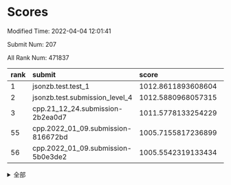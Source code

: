 # Scores

Modified Time: 2022-04-04 12:01:41

Submit Num: 207

All Rank Num: 471837

| rank |               submit               |       score        |       sigma        | pk_num |
| :--- | :--------------------------------- | :----------------- | :----------------- | :----- |
| 1    | jsonzb.test.test_1                 | 1012.8611893608604 | 0.8106697793132733 | 9120   |
| 2    | jsonzb.test.submission_level_4     | 1012.5880968057315 | 0.7837449260048388 | 9119   |
| 3    | cpp.21_12_24.submission-2b2ea0d7   | 1011.5778133254229 | 0.8060234444411786 | 9120   |
| 55   | cpp.2022_01_09.submission-816672bd | 1005.7155817236899 | 0.7136244035424046 | 9117   |
| 56   | cpp.2022_01_09.submission-5b0e3de2 | 1005.5542319133434 | 0.7094380331165006 | 9117   |


<details>
<summary>全部</summary>

| rank |                 submit                 |       score        |       sigma        | pk_num |
| :--- | :------------------------------------- | :----------------- | :----------------- | :----- |
| 1    | jsonzb.test.test_1                     | 1012.8611893608604 | 0.8106697793132733 | 9120   |
| 2    | jsonzb.test.submission_level_4         | 1012.5880968057315 | 0.7837449260048388 | 9119   |
| 3    | cpp.21_12_24.submission-2b2ea0d7       | 1011.5778133254229 | 0.8060234444411786 | 9120   |
| 4    | gobigger.level_3.submission_level_3_21 | 1011.3847560907078 | 0.7427057944151381 | 9120   |
| 5    | gobigger.level_3.submission_level_3_7  | 1011.3253022964082 | 0.7714785854174713 | 9115   |
| 6    | gobigger.level_3.submission_level_3_1  | 1011.1676209297302 | 0.7933819171446618 | 9122   |
| 7    | gobigger.level_3.submission_level_3_45 | 1011.1256237731902 | 0.7600352845568459 | 9116   |
| 8    | gobigger.level_3.submission_level_3_43 | 1011.0659495954444 | 0.7786884943835215 | 9115   |
| 9    | gobigger.level_3.submission_level_3_5  | 1010.9024235355237 | 0.7859721902112686 | 9115   |
| 10   | gobigger.level_3.submission_level_3_26 | 1010.829867914727  | 0.7837934112545074 | 9116   |
| 11   | gobigger.level_3.submission_level_3_25 | 1010.8194367638573 | 0.7839168005343434 | 9115   |
| 12   | gobigger.level_3.submission_level_3_31 | 1010.6021544386659 | 0.76374016293798   | 9117   |
| 13   | gobigger.level_3.submission_level_3_13 | 1010.4332341093325 | 0.770577056189238  | 9117   |
| 14   | gobigger.level_3.submission_level_3_42 | 1010.3270481498427 | 0.7581591122298309 | 9123   |
| 15   | gobigger.level_3.submission_level_3_23 | 1010.3230090453627 | 0.7643957881556142 | 9118   |
| 16   | gobigger.level_3.submission_level_3_0  | 1010.2374811846141 | 0.7580112867293873 | 9116   |
| 17   | gobigger.level_3.submission_level_3_2  | 1010.2054319347167 | 0.7760662828451826 | 9123   |
| 18   | gobigger.level_3.submission_level_3_48 | 1010.1858043222193 | 0.7458869434104902 | 9121   |
| 19   | gobigger.level_3.submission_level_3_18 | 1010.1653373826342 | 0.7642027676334296 | 9114   |
| 20   | gobigger.level_3.submission_level_3_39 | 1010.1279606326259 | 0.7495597573045382 | 9119   |
| 21   | gobigger.level_3.submission_level_3_49 | 1010.04947600892   | 0.7501621482118662 | 9120   |
| 22   | gobigger.level_3.submission_level_3_12 | 1010.0203487624912 | 0.75083984360296   | 9123   |
| 23   | gobigger.level_3.submission_level_3_47 | 1009.9836953680698 | 0.749722224905841  | 9121   |
| 24   | gobigger.level_3.submission_level_3_35 | 1009.9796345289724 | 0.7345680156285814 | 9123   |
| 25   | gobigger.level_3.submission_level_3_36 | 1009.9301712422991 | 0.7541891895181603 | 9120   |
| 26   | gobigger.level_3.submission_level_3_33 | 1009.9198014427275 | 0.74440047111319   | 9122   |
| 27   | gobigger.level_3.submission_level_3_30 | 1009.893299140537  | 0.763341141825121  | 9122   |
| 28   | gobigger.level_3.submission_level_3_6  | 1009.8213644414359 | 0.7520652956757642 | 9117   |
| 29   | gobigger.level_3.submission_level_3_40 | 1009.7865113611226 | 0.7372943429962923 | 9119   |
| 30   | gobigger.level_3.submission_level_3_4  | 1009.7549592643124 | 0.7372008541459063 | 9116   |
| 31   | gobigger.level_3.submission_level_3_15 | 1009.7493154590484 | 0.7616858737568718 | 9113   |
| 32   | gobigger.level_3.submission_level_3_17 | 1009.725653612924  | 0.7382641033854906 | 9114   |
| 33   | gobigger.level_3.submission_level_3_32 | 1009.7229735757256 | 0.7756210636835033 | 9122   |
| 34   | gobigger.level_3.submission_level_3_24 | 1009.6626568307805 | 0.767047908739024  | 9119   |
| 35   | gobigger.level_3.submission_level_3_11 | 1009.6606990754163 | 0.776786010560534  | 9118   |
| 36   | gobigger.level_3.submission_level_3_22 | 1009.6535211248356 | 0.7735812457653641 | 9114   |
| 37   | gobigger.level_3.submission_level_3_44 | 1009.6510426271668 | 0.7603681225335744 | 9114   |
| 38   | gobigger.level_3.submission_level_3_38 | 1009.553216578364  | 0.7458383327708203 | 9119   |
| 39   | gobigger.level_3.submission_level_3_16 | 1009.5351444105983 | 0.7436429990096876 | 9122   |
| 40   | gobigger.level_3.submission_level_3_14 | 1009.4965968548521 | 0.7496786581952088 | 9116   |
| 41   | gobigger.level_3.submission_level_3_28 | 1009.4448655387763 | 0.7429367177117324 | 9119   |
| 42   | gobigger.level_3.submission_level_3_3  | 1009.2981469020336 | 0.7511317803394921 | 9122   |
| 43   | gobigger.level_3.submission_level_3_9  | 1009.2891263808569 | 0.7584366382778382 | 9120   |
| 44   | gobigger.level_3.submission_level_3_41 | 1009.282114911332  | 0.73317035991748   | 9117   |
| 45   | gobigger.level_3.submission_level_3_27 | 1009.2107873395113 | 0.7321648862677675 | 9110   |
| 46   | gobigger.level_3.submission_level_3_29 | 1009.1722358774824 | 0.7398632707667164 | 9113   |
| 47   | gobigger.level_3.submission_level_3_37 | 1009.0807418364524 | 0.73576773551732   | 9121   |
| 48   | gobigger.level_3.submission_level_3_20 | 1009.0517980969662 | 0.7420678593893567 | 9119   |
| 49   | gobigger.level_3.submission_level_3_10 | 1008.9132988186872 | 0.7398817335029398 | 9119   |
| 50   | gobigger.level_3.submission_level_3_8  | 1008.845410675828  | 0.7530445798841723 | 9119   |
| 51   | gobigger.level_3.submission_level_3_19 | 1008.8063684816522 | 0.7660511669001419 | 9120   |
| 52   | gobigger.level_3.submission_level_3_46 | 1008.6766364614891 | 0.7509898471941955 | 9115   |
| 53   | gobigger.level_3.submission_level_3_34 | 1008.1840926391475 | 0.7309095486856334 | 9120   |
| 54   | gobigger.level_1.submission_level_1_11 | 1005.8246095504275 | 0.7422514418849787 | 9121   |
| 55   | cpp.2022_01_09.submission-816672bd     | 1005.7155817236899 | 0.7136244035424046 | 9117   |
| 56   | cpp.2022_01_09.submission-5b0e3de2     | 1005.5542319133434 | 0.7094380331165006 | 9117   |
| 57   | gobigger.level_1.submission_level_1_46 | 1005.3144057094472 | 0.71479845645236   | 9123   |
| 58   | gobigger.level_1.submission_level_1_42 | 1005.0038511689594 | 0.7263526450254959 | 9116   |
| 59   | gobigger.level_1.submission_level_1_35 | 1004.832277899942  | 0.7233859125603477 | 9120   |
| 60   | gobigger.level_1.submission_level_1_34 | 1004.7493679361982 | 0.7197594734183831 | 9119   |
| 61   | gobigger.level_1.submission_level_1_31 | 1004.5771534795726 | 0.7163182081530848 | 9117   |
| 62   | gobigger.level_1.submission_level_1_48 | 1004.1924181095868 | 0.7178874491151656 | 9121   |
| 63   | gobigger.level_1.submission_level_1_26 | 1004.1552041060172 | 0.7189081546106089 | 9121   |
| 64   | gobigger.level_1.submission_level_1_4  | 1004.1252414828684 | 0.713323060475656  | 9118   |
| 65   | gobigger.level_1.submission_level_1_24 | 1004.0615707113486 | 0.713827945384095  | 9114   |
| 66   | gobigger.level_1.submission_level_1_2  | 1004.0615464373219 | 0.7177244997424737 | 9117   |
| 67   | gobigger.level_1.submission_level_1_39 | 1003.9304896838825 | 0.7093270440656008 | 9120   |
| 68   | gobigger.level_1.submission_level_1_15 | 1003.8650196431668 | 0.7104225752029096 | 9120   |
| 69   | gobigger.level_1.submission_level_1_22 | 1003.8152105108711 | 0.7250069728347259 | 9117   |
| 70   | gobigger.level_1.submission_level_1_13 | 1003.7487486916175 | 0.7217614248446237 | 9115   |
| 71   | gobigger.level_1.submission_level_1_32 | 1003.5938986002138 | 0.7046114888882676 | 9115   |
| 72   | gobigger.level_1.submission_level_1_9  | 1003.5761103534882 | 0.7106349733790218 | 9115   |
| 73   | gobigger.level_1.submission_level_1_17 | 1003.5435177431964 | 0.7231835289844295 | 9116   |
| 74   | gobigger.level_1.submission_level_1_43 | 1003.5422483836064 | 0.7234530367254698 | 9116   |
| 75   | gobigger.level_1.submission_level_1_30 | 1003.479816568321  | 0.7191384613650496 | 9117   |
| 76   | gobigger.level_1.submission_level_1_33 | 1003.436518928098  | 0.7086868708768141 | 9120   |
| 77   | gobigger.level_1.submission_level_1_36 | 1003.435533385338  | 0.7199454972107983 | 9116   |
| 78   | gobigger.level_1.submission_level_1_3  | 1003.4304286454042 | 0.7160722651330415 | 9114   |
| 79   | gobigger.level_1.submission_level_1_19 | 1003.3533421611588 | 0.7320031631937477 | 9121   |
| 80   | gobigger.level_1.submission_level_1_29 | 1003.2984174920455 | 0.7060528832292384 | 9114   |
| 81   | gobigger.level_1.submission_level_1_5  | 1003.226814684739  | 0.7187200825784297 | 9118   |
| 82   | gobigger.level_1.submission_level_1_10 | 1003.2144890964204 | 0.7142250700140415 | 9112   |
| 83   | gobigger.level_1.submission_level_1_45 | 1003.1539889478971 | 0.7087530029126664 | 9120   |
| 84   | gobigger.level_1.submission_level_1_27 | 1003.1278148619152 | 0.7202539761357148 | 9123   |
| 85   | gobigger.level_1.submission_level_1_12 | 1003.0793368086637 | 0.724377545885386  | 9115   |
| 86   | gobigger.level_1.submission_level_1_25 | 1003.0258538423197 | 0.70374521459312   | 9119   |
| 87   | gobigger.level_1.submission_level_1_20 | 1003.0009081339649 | 0.7276041271194731 | 9118   |
| 88   | gobigger.level_1.submission_level_1_49 | 1002.9726987124109 | 0.7169601537530592 | 9121   |
| 89   | gobigger.level_1.submission_level_1_44 | 1002.9698915814347 | 0.7130363369526082 | 9120   |
| 90   | gobigger.level_1.submission_level_1_21 | 1002.8972892940142 | 0.713264655188874  | 9114   |
| 91   | gobigger.level_1.submission_level_1_8  | 1002.8925713279007 | 0.7170318171146802 | 9118   |
| 92   | gobigger.level_1.submission_level_1_38 | 1002.8590323793518 | 0.7182175993924296 | 9121   |
| 93   | gobigger.level_1.submission_level_1_0  | 1002.8574228232912 | 0.7203859386214141 | 9119   |
| 94   | gobigger.level_1.submission_level_1_37 | 1002.8340350000293 | 0.7223857715986993 | 9119   |
| 95   | gobigger.level_1.submission_level_1_1  | 1002.6864668769869 | 0.7130023301064538 | 9117   |
| 96   | gobigger.level_1.submission_level_1_41 | 1002.6190047932395 | 0.7115866403971274 | 9113   |
| 97   | gobigger.level_1.submission_level_1_47 | 1002.5604208665916 | 0.7181184563871078 | 9115   |
| 98   | gobigger.level_1.submission_level_1_7  | 1002.4047713648604 | 0.7041809024978292 | 9119   |
| 99   | gobigger.level_1.submission_level_1_23 | 1002.3754991538683 | 0.717071886599742  | 9114   |
| 100  | gobigger.level_1.submission_level_1_18 | 1002.3453806533025 | 0.7197244704132215 | 9119   |
| 101  | gobigger.level_1.submission_level_1_16 | 1002.294445744987  | 0.7056365222496572 | 9116   |
| 102  | gobigger.level_1.submission_level_1_28 | 1002.20016319754   | 0.7114920285629857 | 9118   |
| 103  | gobigger.level_1.submission_level_1_14 | 1002.1898134732661 | 0.7075842607403647 | 9118   |
| 104  | gobigger.level_1.submission_level_1_40 | 1002.107581428135  | 0.7204464122612203 | 9118   |
| 105  | gobigger.level_1.submission_level_1_6  | 1001.9740746654765 | 0.7120821739455414 | 9110   |
| 106  | gobigger.random.submission_random_31   | 997.2687574742171  | 0.7008429631926184 | 9123   |
| 107  | gobigger.random.submission_random_5    | 997.2367705634367  | 0.7042805310314805 | 9114   |
| 108  | gobigger.random.submission_random_3    | 997.0655624137792  | 0.7145552097506752 | 9114   |
| 109  | gobigger.random.submission_random_34   | 997.0109313359911  | 0.7172549602449798 | 9117   |
| 110  | gobigger.random.submission_random_12   | 996.9025351434601  | 0.71213560968172   | 9120   |
| 111  | gobigger.random.submission_random_37   | 996.8435357198982  | 0.7113277106389023 | 9120   |
| 112  | gobigger.random.submission_random_1    | 996.8100458173042  | 0.7144677644629603 | 9110   |
| 113  | gobigger.random.submission_random_26   | 996.7107553906978  | 0.6938445943886198 | 9120   |
| 114  | gobigger.random.submission_random_8    | 996.6697360761522  | 0.7131053350477111 | 9116   |
| 115  | gobigger.random.submission_random_38   | 996.5963947026655  | 0.7077424388965116 | 9111   |
| 116  | gobigger.random.submission_random_0    | 996.569069160789   | 0.7160702309965996 | 9118   |
| 117  | gobigger.random.submission_random_39   | 996.5170990338107  | 0.7113631104203302 | 9120   |
| 118  | gobigger.random.submission_random_27   | 996.5013180279722  | 0.7127529676875123 | 9117   |
| 119  | gobigger.random.submission_random_49   | 996.4124884598755  | 0.7143649356352972 | 9121   |
| 120  | gobigger.random.submission_random_22   | 996.4018513172346  | 0.7177959564672313 | 9115   |
| 121  | gobigger.random.submission_random_16   | 996.3821394799533  | 0.7019027551634902 | 9114   |
| 122  | gobigger.random.submission_random_4    | 996.2895393509416  | 0.7153882689136338 | 9115   |
| 123  | gobigger.random.submission_random_25   | 996.2377474974408  | 0.7128980516025109 | 9113   |
| 124  | gobigger.random.submission_random_43   | 996.0763547927726  | 0.7357254889432601 | 9120   |
| 125  | gobigger.random.submission_random_30   | 996.0673867284737  | 0.704809320305014  | 9114   |
| 126  | gobigger.random.submission_random_45   | 996.0522305342035  | 0.7058334053205271 | 9119   |
| 127  | gobigger.random.submission_random_47   | 996.0025608173752  | 0.7093915062550079 | 9113   |
| 128  | gobigger.random.submission_random_21   | 996.0009923138017  | 0.7150366157657624 | 9121   |
| 129  | gobigger.random.submission_random_44   | 995.9887970828942  | 0.7091502734125442 | 9122   |
| 130  | gobigger.random.submission_random_19   | 995.9745907535622  | 0.7051969778740551 | 9117   |
| 131  | gobigger.random.submission_random_42   | 995.9697159441122  | 0.7124744681046552 | 9118   |
| 132  | gobigger.random.submission_random_7    | 995.9560828292409  | 0.7120516255121205 | 9121   |
| 133  | gobigger.random.submission_random_14   | 995.9539504547114  | 0.7045993251592162 | 9113   |
| 134  | gobigger.random.submission_random_23   | 995.8291003415994  | 0.7151698954365454 | 9112   |
| 135  | gobigger.random.submission_random_28   | 995.7909789052253  | 0.7147141414286756 | 9115   |
| 136  | gobigger.random.submission_random_11   | 995.7609976427036  | 0.7071887614705158 | 9118   |
| 137  | gobigger.random.submission_random_24   | 995.6669622420492  | 0.7084604895291019 | 9117   |
| 138  | gobigger.random.submission_random_17   | 995.6585845635234  | 0.7068026501044768 | 9118   |
| 139  | gobigger.random.submission_random_29   | 995.6539608179021  | 0.7109146225994911 | 9118   |
| 140  | gobigger.random.submission_random_35   | 995.6515158318178  | 0.7160739622641725 | 9117   |
| 141  | gobigger.random.submission_random_9    | 995.6323536581253  | 0.710287184470739  | 9114   |
| 142  | gobigger.random.submission_random_40   | 995.62344990307    | 0.7053002080419689 | 9113   |
| 143  | gobigger.random.submission_random_46   | 995.5826455853497  | 0.7181052604931947 | 9119   |
| 144  | gobigger.random.submission_random_36   | 995.5250676386432  | 0.715241082405857  | 9116   |
| 145  | gobigger.random.submission_random_33   | 995.4488312288445  | 0.7115500254776129 | 9112   |
| 146  | gobigger.random.submission_random_10   | 995.4419013931225  | 0.7046910999976019 | 9119   |
| 147  | gobigger.random.submission_random_13   | 995.3213769781204  | 0.7206444394961141 | 9118   |
| 148  | gobigger.random.submission_random_32   | 995.2943078287051  | 0.7144857346106664 | 9118   |
| 149  | gobigger.random.submission_random_2    | 995.2902512943298  | 0.7218611682728453 | 9118   |
| 150  | gobigger.random.submission_random_15   | 995.2742895757995  | 0.7179856439122395 | 9109   |
| 151  | gobigger.random.submission_random_20   | 995.2248074017335  | 0.7097596946163061 | 9114   |
| 152  | gobigger.random.submission_random_48   | 995.2221991114582  | 0.7218105821343136 | 9118   |
| 153  | gobigger.random.submission_random_18   | 995.1499835443673  | 0.7280539730863412 | 9125   |
| 154  | gobigger.random.submission_random_41   | 995.0086713841426  | 0.7327549284962331 | 9119   |
| 155  | gobigger.random.submission_random_6    | 994.6344858524945  | 0.7191422063069352 | 9117   |
| 156  | gobigger.level_2.submission_level_2_26 | 994.5324081364523  | 0.7276865669129075 | 9119   |
| 157  | gobigger.level_2.submission_level_2_5  | 994.2775741752114  | 0.7523760465910869 | 9119   |
| 158  | gobigger.level_2.submission_level_2_0  | 993.8618372987239  | 0.7285064930782468 | 9116   |
| 159  | gobigger.level_2.submission_level_2_42 | 993.8449497209841  | 0.7388741527570752 | 9122   |
| 160  | gobigger.level_2.submission_level_2_23 | 993.6914540690607  | 0.7368059952757637 | 9123   |
| 161  | gobigger.level_2.submission_level_2_20 | 993.6699563215416  | 0.7371826077279654 | 9119   |
| 162  | gobigger.level_2.submission_level_2_32 | 993.5743516166248  | 0.7293703587248916 | 9115   |
| 163  | gobigger.level_2.submission_level_2_37 | 993.3411590578237  | 0.7247575286613638 | 9113   |
| 164  | gobigger.level_2.submission_level_2_35 | 993.3270510156747  | 0.748877842023825  | 9114   |
| 165  | gobigger.level_2.submission_level_2_17 | 993.3084767054734  | 0.7333910276007345 | 9116   |
| 166  | gobigger.level_2.submission_level_2_21 | 993.2823504042559  | 0.7551252281555131 | 9117   |
| 167  | gobigger.level_2.submission_level_2_2  | 993.2594532483523  | 0.7444740917248999 | 9125   |
| 168  | gobigger.level_2.submission_level_2_33 | 993.2432750254374  | 0.7253055377093627 | 9119   |
| 169  | gobigger.level_2.submission_level_2_40 | 993.1809067369284  | 0.7389426959009675 | 9121   |
| 170  | gobigger.level_2.submission_level_2_44 | 993.0480197281628  | 0.7515146425451662 | 9123   |
| 171  | gobigger.level_2.submission_level_2_3  | 992.8502018435986  | 0.7463255364731632 | 9117   |
| 172  | gobigger.level_2.submission_level_2_41 | 992.7720387599762  | 0.7387028560653329 | 9113   |
| 173  | gobigger.level_2.submission_level_2_29 | 992.6931622569348  | 0.7456849434790497 | 9112   |
| 174  | gobigger.level_2.submission_level_2_30 | 992.6250107029928  | 0.7555273630275458 | 9117   |
| 175  | gobigger.level_2.submission_level_2_25 | 992.5795733268784  | 0.7157738200602682 | 9117   |
| 176  | gobigger.level_2.submission_level_2_46 | 992.4067795692187  | 0.7475396501078361 | 9117   |
| 177  | gobigger.level_2.submission_level_2_6  | 992.3585298272651  | 0.7634597607557376 | 9122   |
| 178  | gobigger.level_2.submission_level_2_8  | 992.3481050308508  | 0.7363901836900308 | 9122   |
| 179  | gobigger.level_2.submission_level_2_12 | 992.2993760459619  | 0.7375101749513706 | 9123   |
| 180  | gobigger.level_2.submission_level_2_9  | 992.2617979290881  | 0.7413032595406063 | 9118   |
| 181  | gobigger.level_2.submission_level_2_1  | 992.2110869082494  | 0.7409135713601225 | 9119   |
| 182  | gobigger.level_2.submission_level_2_22 | 992.0563848338772  | 0.7377414570314444 | 9119   |
| 183  | gobigger.level_2.submission_level_2_45 | 992.0326843130949  | 0.7362018747730119 | 9117   |
| 184  | gobigger.level_2.submission_level_2_15 | 991.9780311195809  | 0.7454138985458639 | 9119   |
| 185  | gobigger.level_2.submission_level_2_19 | 991.8244728879972  | 0.7501718457146432 | 9118   |
| 186  | gobigger.level_2.submission_level_2_49 | 991.7913757290117  | 0.7379757913042927 | 9115   |
| 187  | gobigger.level_2.submission_level_2_43 | 991.773226308301   | 0.7482606111593194 | 9119   |
| 188  | gobigger.level_2.submission_level_2_4  | 991.7635343426256  | 0.7342609898295986 | 9113   |
| 189  | gobigger.level_2.submission_level_2_13 | 991.5567967448576  | 0.7508040352210539 | 9119   |
| 190  | gobigger.level_2.submission_level_2_31 | 991.3970367020632  | 0.7413419607201798 | 9119   |
| 191  | gobigger.level_2.submission_level_2_16 | 991.2627415360098  | 0.7600133626087826 | 9117   |
| 192  | gobigger.level_2.submission_level_2_14 | 991.2143407477319  | 0.760367312894345  | 9119   |
| 193  | gobigger.level_2.submission_level_2_7  | 991.211549644123   | 0.7399794689857041 | 9118   |
| 194  | gobigger.level_2.submission_level_2_47 | 991.1323397254513  | 0.7357018868239266 | 9120   |
| 195  | gobigger.level_2.submission_level_2_10 | 990.9335203447231  | 0.7451306080948777 | 9119   |
| 196  | gobigger.level_2.submission_level_2_39 | 990.9094093716062  | 0.7660126735899166 | 9119   |
| 197  | gobigger.level_2.submission_level_2_24 | 990.8955178195628  | 0.7331365818593488 | 9119   |
| 198  | gobigger.level_2.submission_level_2_27 | 990.8221620551624  | 0.7736931962117308 | 9114   |
| 199  | gobigger.level_2.submission_level_2_18 | 990.8161297482516  | 0.7516141571092825 | 9115   |
| 200  | gobigger.level_2.submission_level_2_36 | 990.7881616334093  | 0.760101111110381  | 9116   |
| 201  | gobigger.level_2.submission_level_2_38 | 990.68177762675    | 0.7570684196399636 | 9116   |
| 202  | gobigger.level_2.submission_level_2_34 | 990.57986264278    | 0.7777696252314189 | 9111   |
| 203  | gobigger.level_2.submission_level_2_48 | 990.5188298111049  | 0.7628691290004702 | 9118   |
| 204  | gobigger.level_2.submission_level_2_28 | 990.1976550917932  | 0.7860241252565404 | 9115   |
| 205  | gobigger.level_2.submission_level_2_11 | 989.7090563692167  | 0.777923172158575  | 9119   |
| 206  | gobigger.none.submission_none_1        | 978.3234102661421  | 1.2350770084035378 | 9121   |
| 207  | gobigger.none.submission_none_0        | 974.9595825912047  | 1.4581452432292263 | 9119   |

</details>